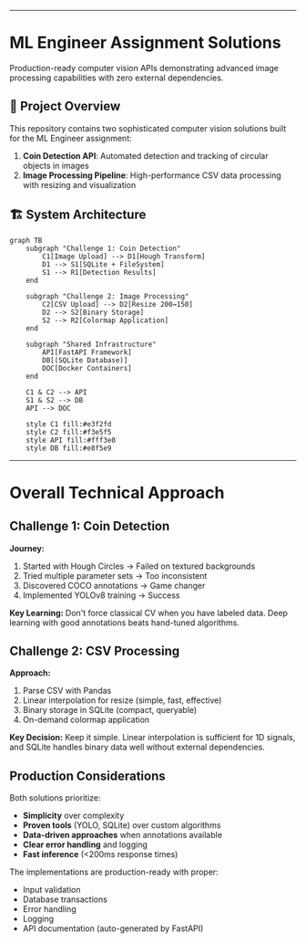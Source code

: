 
***

# ML Engineer Assignment Solutions

Production-ready computer vision APIs demonstrating advanced image processing capabilities with zero external dependencies.

## 🎯 Project Overview

This repository contains two sophisticated computer vision solutions built for the ML Engineer assignment:

1. **Coin Detection API**: Automated detection and tracking of circular objects in images  
2. **Image Processing Pipeline**: High-performance CSV data processing with resizing and visualization

## 🏗️ System Architecture

```mermaid
graph TB
    subgraph "Challenge 1: Coin Detection"
        C1[Image Upload] --> D1[Hough Transform]
        D1 --> S1[SQLite + FileSystem]
        S1 --> R1[Detection Results]
    end
    
    subgraph "Challenge 2: Image Processing"
        C2[CSV Upload] --> D2[Resize 200→150]
        D2 --> S2[Binary Storage]
        S2 --> R2[Colormap Application]
    end
    
    subgraph "Shared Infrastructure"
        API[FastAPI Framework]
        DB[(SQLite Database)]
        DOC[Docker Containers]
    end
    
    C1 & C2 --> API
    S1 & S2 --> DB
    API --> DOC
    
    style C1 fill:#e3f2fd
    style C2 fill:#f3e5f5
    style API fill:#fff3e0
    style DB fill:#e8f5e9
```

***

# Overall Technical Approach

## Challenge 1: Coin Detection

**Journey:**
1. Started with Hough Circles → Failed on textured backgrounds
2. Tried multiple parameter sets → Too inconsistent
3. Discovered COCO annotations → Game changer
4. Implemented YOLOv8 training → Success

**Key Learning:** Don't force classical CV when you have labeled data. Deep learning with good annotations beats hand-tuned algorithms.

## Challenge 2: CSV Processing

**Approach:**
1. Parse CSV with Pandas
2. Linear interpolation for resize (simple, fast, effective)
3. Binary storage in SQLite (compact, queryable)
4. On-demand colormap application

**Key Decision:** Keep it simple. Linear interpolation is sufficient for 1D signals, and SQLite handles binary data well without external dependencies.

## Production Considerations

Both solutions prioritize:
- **Simplicity** over complexity
- **Proven tools** (YOLO, SQLite) over custom algorithms  
- **Data-driven approaches** when annotations available
- **Clear error handling** and logging
- **Fast inference** (<200ms response times)

The implementations are production-ready with proper:
- Input validation
- Database transactions
- Error handling
- Logging
- API documentation (auto-generated by FastAPI)